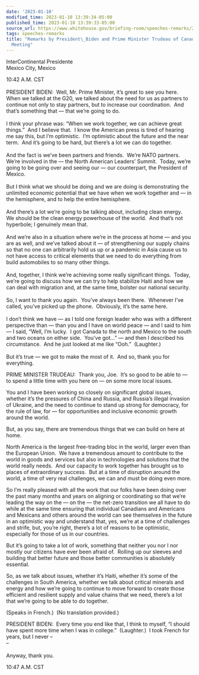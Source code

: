 ```yaml
---
date: '2023-01-10'
modified_time: 2023-01-10 13:39:34-05:00
published_time: 2023-01-10 13:39:33-05:00
source_url: https://www.whitehouse.gov/briefing-room/speeches-remarks/2023/01/10/remarks-by-president-biden-and-prime-minister-trudeau-of-canada-before-bilateral-meeting-2/
tags: speeches-remarks
title: "Remarks by President\_Biden and Prime Minister Trudeau of Canada Before Bilateral\_\
  Meeting"
---
```

 
InterContinental Presidente  
Mexico City, Mexico

10:42 A.M. CST  
   
PRESIDENT BIDEN:  Well, Mr. Prime Minister, it’s great to see you here. 
When we talked at the G20, we talked about the need for us as partners
to continue not only to stay partners, but to increase our
coordination.  And that’s something that — that we’re going to do.  
   
I think your phrase was: “When we work together, we can achieve great
things.”  And I believe that.  I know the American press is tired of
hearing me say this, but I’m optimistic.  I’m optimistic about the
future and the near term.  And it’s going to be hard, but there’s a lot
we can do together.  
   
And the fact is we’ve been partners and friends.  We’re NATO partners. 
We’re involved in the — the North American Leaders’ Summit.  Today,
we’re going to be going over and seeing our — our counterpart, the
President of Mexico.  
   
But I think what we should be doing and we are doing is demonstrating
the unlimited economic potential that we have when we work together and
— in the hemisphere, and to help the entire hemisphere.  
   
And there’s a lot we’re going to be talking about, including clean
energy.  We should be the clean energy powerhouse of the world.  And
that’s not hyperbole; I genuinely mean that.  
   
And we’re also in a situation where we’re in the process at home — and
you are as well, and we’ve talked about it — of strengthening our supply
chains so that no one can arbitrarily hold us up or a pandemic in Asia
cause us to not have access to critical elements that we need to do
everything from build automobiles to so many other things.  
   
And, together, I think we’re achieving some really significant things. 
Today, we’re going to discuss how we can try to help stabilize Haiti and
how we can deal with migration and, at the same time, bolster our
national security.  
   
So, I want to thank you again.  You’ve always been there.  Whenever I’ve
called, you’ve picked up the phone.  Obviously, it’s the same here.  
   
I don’t think we have — as I told one foreign leader who was with a
different perspective than — than you and I have on world peace — and I
said to him — I said, “Well, I’m lucky.  I got Canada to the north and
Mexico to the south and two oceans on either side.  You’ve got…” — and
then I described his circumstance.  And he just looked at me like
“Ooh.”  (Laughter.)  
   
But it’s true — we got to make the most of it.  And so, thank you for
everything.  
  
PRIME MINISTER TRUDEAU:  Thank you, Joe.  It’s so good to be able to —
to spend a little time with you here on — on some more local issues.  
  
You and I have been working so closely on significant global issues,
whether it’s the pressures of China and Russia, and Russia’s illegal
invasion of Ukraine, and the need to continue to stand up strong for
democracy, for the rule of law, for — for opportunities and inclusive
economic growth around the world.  
  
But, as you say, there are tremendous things that we can build on here
at home.  
  
North America is the largest free-trading bloc in the world, larger even
than the European Union.  We have a tremendous amount to contribute to
the world in goods and services but also in technologies and solutions
that the world really needs.  And our capacity to work together has
brought us to places of extraordinary success.  But at a time of
disruption around the world, a time of very real challenges, we can and
must be doing even more.  
  
So I’m really pleased with all the work that our folks have been doing
over the past many months and years on aligning or coordinating so that
we’re leading the way on the — on the — the net-zero transition we all
have to do while at the same time ensuring that individual Canadians and
Americans and Mexicans and others around the world can see themselves in
the future in an optimistic way and understand that, yes, we’re at a
time of challenges and strife, but, you’re right, there’s a lot of
reasons to be optimistic, especially for those of us in our countries.  
  
But it’s going to take a lot of work, something that neither you nor I
nor mostly our citizens have ever been afraid of.  Rolling up our
sleeves and building that better future and those better communities is
absolutely essential.   
  
So, as we talk about issues, whether it’s Haiti, whether it’s some of
the challenges in South America, whether we talk about critical minerals
and energy and how we’re going to continue to move forward to create
those efficient and resilient supply and value chains that we need,
there’s a lot that we’re going to be able to do together.  
  
(Speaks in French.)  (No translation provided.)  
  
PRESIDENT BIDEN:  Every time you end like that, I think to myself, “I
should have spent more time when I was in college.”  (Laughter.)  I took
French for years, but I never –  
–  
   
Anyway, thank you.  
  
10:47 A.M. CST
